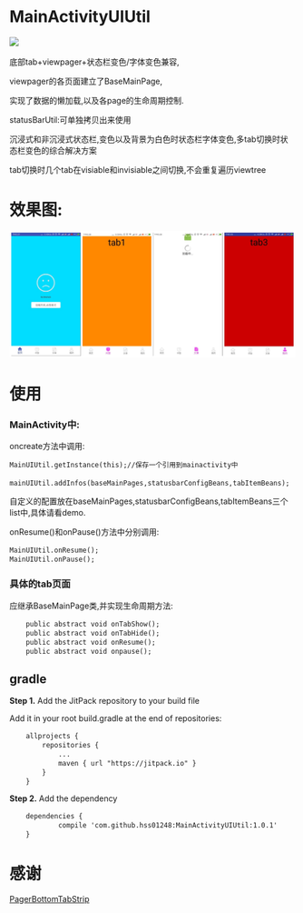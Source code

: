 # MainActivityUIUtil
[![](https://jitpack.io/v/hss01248/MainActivityUIUtil.svg)](https://jitpack.io/#hss01248/MainActivityUIUtil)

底部tab+viewpager+状态栏变色/字体变色兼容,

viewpager的各页面建立了BaseMainPage,

实现了数据的懒加载,以及各page的生命周期控制.



statusBarUtil:可单独拷贝出来使用

沉浸式和非沉浸式状态栏,变色以及背景为白色时状态栏字体变色,多tab切换时状态栏变色的综合解决方案

tab切换时几个tab在visiable和invisiable之间切换,不会重复遍历viewtree

# 效果图:

 ![mainactivity](mainactivity.jpg)

# 使用

### MainActivity中:

oncreate方法中调用:

```
MainUIUtil.getInstance(this);//保存一个引用到mainactivity中

mainUIUtil.addInfos(baseMainPages,statusbarConfigBeans,tabItemBeans);
```

自定义的配置放在baseMainPages,statusbarConfigBeans,tabItemBeans三个list中,具体请看demo.

onResume()和onPause()方法中分别调用:

```
MainUIUtil.onResume();
MainUIUtil.onPause();
```



### 具体的tab页面

应继承BaseMainPage类,并实现生命周期方法:

```
	public abstract void onTabShow();
    public abstract void onTabHide();
    public abstract void onResume();
    public abstract void onpause();
```



## gradle

**Step 1.** Add the JitPack repository to your build file

Add it in your root build.gradle at the end of repositories:

```
    allprojects {
        repositories {
            ...
            maven { url "https://jitpack.io" }
        }
    }
```

**Step 2.** Add the dependency

```
    dependencies {
            compile 'com.github.hss01248:MainActivityUIUtil:1.0.1'
    }
```



# 感谢

[PagerBottomTabStrip](https://github.com/tyzlmjj/PagerBottomTabStrip)